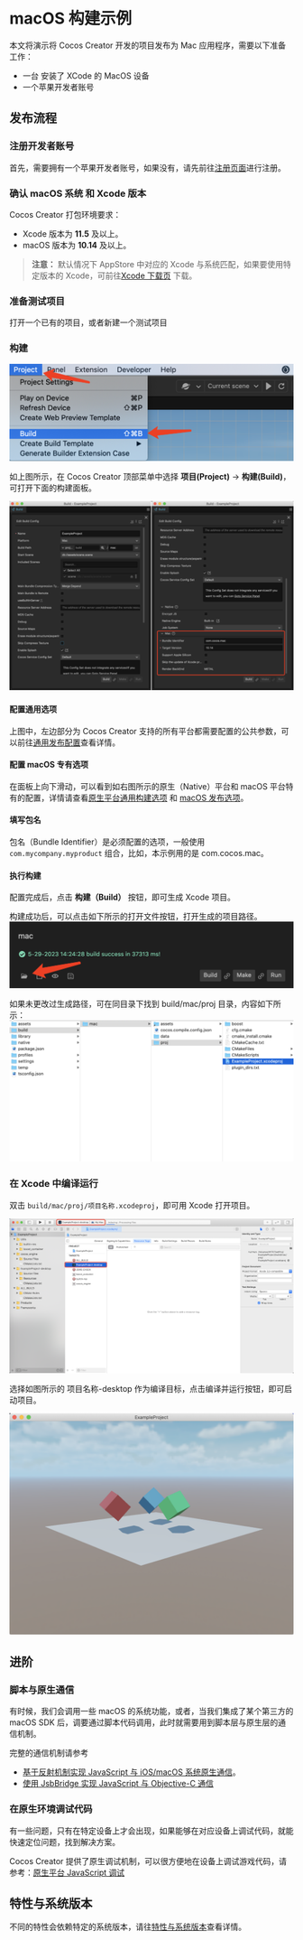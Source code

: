 # macOS 构建示例

本文将演示将 Cocos Creator 开发的项目发布为 Mac 应用程序，需要以下准备工作：
- 一台 安装了 XCode 的 MacOS 设备
- 一个苹果开发者账号

## 发布流程

### 注册开发者账号

首先，需要拥有一个苹果开发者账号，如果没有，请先前往[注册页面](https://appleid.apple.com/account)进行注册。

### 确认 macOS 系统 和 Xcode 版本

Cocos Creator 打包环境要求：
- Xcode 版本为 **11.5** 及以上。
- macOS 版本为 **10.14** 及以上。

>**注意：** 默认情况下 AppStore 中对应的 Xcode 与系统匹配，如果要使用特定版本的 Xcode，可前往[Xcode 下载页](https://developer.apple.com/xcode/download/) 下载。

### 准备测试项目

打开一个已有的项目，或者新建一个测试项目

### 构建

![project-build-menu](./images/project-build-menu.png)

如上图所示，在 Cocos Creator 顶部菜单中选择 **项目(Project)** -> **构建(Build)**，可打开下面的构建面板。

![build-panel-mac](./images/build-panel-mac.png)

#### 配置通用选项

上图中，左边部分为 Cocos Creator 支持的所有平台都需要配置的公共参数，可以前往[通用发布配置](./../build-options.md)查看详情。

#### 配置 macOS 专有选项

在面板上向下滑动，可以看到如右图所示的原生（Native）平台和 macOS 平台特有的配置，详情请查看[原生平台通用构建选项](./../native-options.md) 和 [macOS 发布选项](./build-options-mac.md)。

#### 填写包名

包名（Bundle Identifier）是必须配置的选项，一般使用 `com.mycompany.myproduct` 组合，比如，本示例用的是 com.cocos.mac。

#### 执行构建

配置完成后，点击 **构建（Build）** 按钮，即可生成 Xcode 项目。

构建成功后，可以点击如下所示的打开文件按钮，打开生成的项目路径。
![build-open-path-mac](./images/build-open-path-mac.png)

如果未更改过生成路径，可在同目录下找到 build/mac/proj 目录，内容如下所示：
![xcode-folder-mac](./images/xcode-folder-mac.png)

### 在 Xcode 中编译运行

双击 `build/mac/proj/项目名称.xcodeproj`，即可用 Xcode 打开项目。

![xcode-showcase-mac](./images/xcode-showcase-mac.png)

选择如图所示的 项目名称-desktop 作为编译目标，点击编译并运行按钮，即可启动项目。

![run-mac](./images/run-mac.png)

## 进阶

### 脚本与原生通信

有时候，我们会调用一些 macOS 的系统功能，或者，当我们集成了某个第三方的 macOS SDK 后，调要通过脚本代码调用，此时就需要用到脚本层与原生层的通信机制。

完整的通信机制请参考
- [基于反射机制实现 JavaScript 与 iOS/macOS 系统原生通信](../../../advanced-topics/oc-reflection.md)。
- [使用 JsbBridge 实现 JavaScript 与 Objective-C 通信](./../../../advanced-topics/js-oc-bridge.md)

### 在原生环境调试代码

有一些问题，只有在特定设备上才会出现，如果能够在对应设备上调试代码，就能快速定位问题，找到解决方案。

Cocos Creator 提供了原生调试机制，可以很方便地在设备上调试游戏代码，请参考：[原生平台 JavaScript 调试](./../debug-jsb.md)

## 特性与系统版本

不同的特性会依赖特定的系统版本，请往[特性与系统版本](./../../../advanced-topics/supported-versions.md)查看详情。
